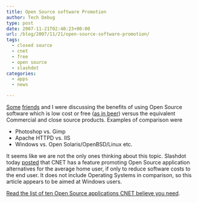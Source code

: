 ```yaml
---
title: Open Source software Promotion
author: Tech Debug
type: post
date: 2007-11-21T02:40:23+00:00
url: /blog/2007/11/21/open-source-software-promotion/
tags:
  - closed source
  - cnet
  - free
  - open source
  - slashdot
categories:
  - apps
  - news

---
```

[Some][1] [friends][2] and I were discussing the benefits of using Open Source software which is low cost or free ([as in beer][3]) versus the equivalent Commercial and close source products. Examples of comparison were

  * Photoshop vs. Gimp
  * Apache HTTPD vs. IIS
  * Windows vs. Open Solaris/OpenBSD/Linux etc.

It seems like we are not the only ones thinking about this topic. Slashdot today [posted][4] that CNET has a feature promoting Open Source application alternatives for the average home user, if only to reduce software costs to the end user. It does not include Operating Systems in comparison, so this article appears to be aimed at Windows users.

[Read the list of ten Open Source applications CNET believe you need][5].

 [1]: http://90kts.com/blog/
 [2]: http://beezhouse.com
 [3]: http://en.wikipedia.org/wiki/Gratis_versus_Libre#Free_as_in_free_beer_versus_free_as_in_free_speech "Gratis versus Libre - Wikipedia, the free encyclopedia"
 [4]: http://linux.slashdot.org/article.pl?sid=07/11/20/1424242 "Slashdot | CNet Promotes Essential Open-Source Software to Joe Public"
 [5]: http://crave.cnet.co.uk/software/0,39029471,49294100,00.htm "Open-source software rated: Ten alternatives you need - Crave at CNET.co.uk"